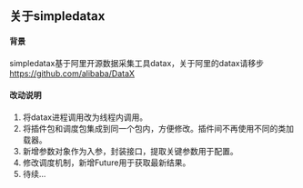 ## 关于simpledatax
#### 背景
simpledatax基于阿里开源数据采集工具datax，关于阿里的datax请移步 https://github.com/alibaba/DataX  

#### 改动说明
1. 将datax进程调用改为线程内调用。
2. 将插件包和调度包集成到同一个包内，方便修改。插件间不再使用不同的类加载器。
3. 新增参数对象作为入参，封装接口，提取关键参数用于配置。
4. 修改调度机制，新增Future用于获取最新结果。
5. 待续...